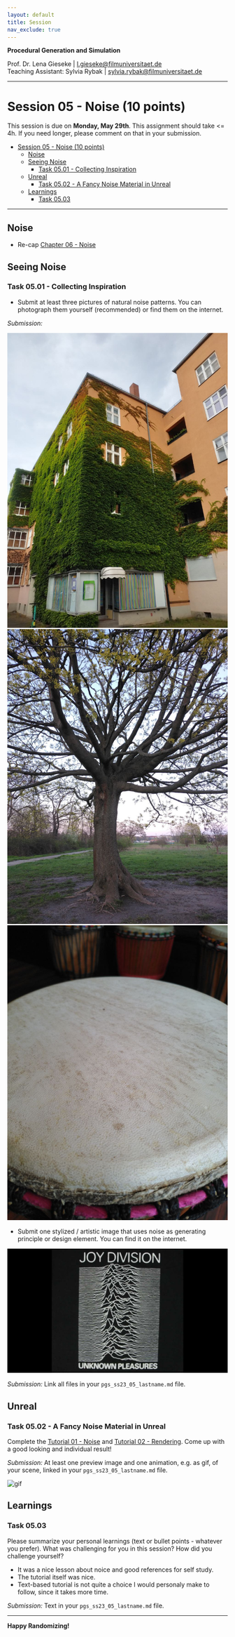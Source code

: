 ```yaml
---
layout: default
title: Session
nav_exclude: true
---
```


**Procedural Generation and Simulation**  


Prof. Dr. Lena Gieseke \| l.gieseke@filmuniversitaet.de  
Teaching Assistant: Sylvia Rybak \| sylvia.rybak@filmuniversitaet.de

---

# Session 05 - Noise (10 points)

This session is due on **Monday, May 29th**. This assignment should take <= 4h. If you need longer, please comment on that in your submission.

- [Session 05 - Noise (10 points)](#session-05---noise-10-points)
  - [Noise](#noise)
  - [Seeing Noise](#seeing-noise)
    - [Task 05.01 - Collecting Inspiration](#task-0501---collecting-inspiration)
  - [Unreal](#unreal)
    - [Task 05.02 - A Fancy Noise Material in Unreal](#task-0502---a-fancy-noise-material-in-unreal)
  - [Learnings](#learnings)
    - [Task 05.03](#task-0503)


---

## Noise

* Re-cap [Chapter 06 - Noise](../../02_scripts/pgs_ss23_06_noise_script.md)


## Seeing Noise 

### Task 05.01 - Collecting Inspiration

* Submit at least three pictures of natural noise patterns. You can photograph them yourself (recommended) or find them on the internet.

*Submission:*


![natural](img/n_02.jpg)
![natural](img/n_03.jpg)
![natural](img/n_04.jpg)

* Submit one stylized / artistic image that uses noise as generating principle or design element. You can find it on the internet.

![artistic](img/artistic.jpg)

*Submission:* Link all files in your `pgs_ss23_05_lastname.md` file.

## Unreal

### Task 05.02 - A Fancy Noise Material in Unreal

Complete the [Tutorial 01 - Noise](pgs_tutorial_01_noise/pgs_tutorial_01_noise.md) and [Tutorial 02 - Rendering](pgs_tutorial_02_rendering/pgs_tutorial_02_rendering.md). Come up with a good looking and individual result!
  
*Submission:* At least one preview image and one animation, e.g. as gif, of your scene, linked in your `pgs_ss23_05_lastname.md` file.

![gif](img/sAljosa_Noise.gif)
## Learnings

### Task 05.03

Please summarize your personal learnings (text or bullet points - whatever you prefer). What was challenging for you in this session? How did you challenge yourself?

* It was a nice lesson about noice and good references for self study.
* The tutorial itself was nice.
* Text-based tutorial is not quite a choice I would personaly make to follow, since it takes more time.
  

*Submission:* Text in your `pgs_ss23_05_lastname.md` file.


---

**Happy Randomizing!**


